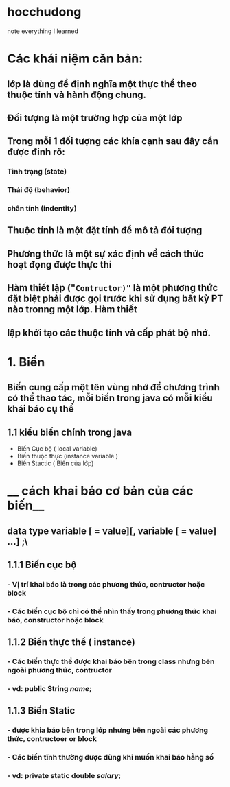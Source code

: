 # hocchudong
note everything I learned
# Các khái niệm căn bản:
## lớp là dùng để định nghĩa một thực thể theo thuộc tính và hành động chung.
## Đối tượng là một trường hợp của một lớp
## Trong mỗi 1 đối tượng các khía cạnh sau đây cần được đinh rõ:
### Tình trạng (state)
### Thái độ (behavior)
### chân tính (indentity)
## Thuộc tính là một đặt tính để mô tả đói tượng
## Phương thức là một sự xác định về cách thức hoạt đọng được thực thi
## Hàm thiết lập ("`Contructor)"` là một phương thức đặt biệt phải được gọi trước khi sử dụng bất kỳ PT nào tronng một lớp. Hàm thiết
## lập khởi tạo các thuộc tính và cấp phát bộ nhớ.
# 1. Biến
## Biến cung cấp một tên vùng nhớ để chương trình có thể thao tác, mỗi biến trong java có mỗi kiểu khái báo cụ thể
## 1.1 kiểu biến chính trong java
- Biến Cục bộ ( local variable)
- Biến thuộc thực (instance variable )
- Biến Stactic ( Biến của lớp) 
# __ cách khai báo cơ bản của các biến__
## data type variable [ = value][, variable [ = value] ...] ;\
## 1.1.1 Biến cục bộ
### - Vị trí khai báo là trong các phương thức, contructor hoặc block
### - Các biến cục bộ chỉ có thể nhìn thấy trong phương thức khai báo, constructor hoặc block
## 1.1.2 Biến thực thể ( instance)
### - Các biến thực thể được khai báo bên trong class nhưng bên ngoài phương thức, contructor
### - vd: public __String__ _name_;
## 1.1.3 Biến Static
### - được khia báo bên trong lớp nhưng bên ngoài các phương thức, contructoer or block
### - Các biến tĩnh thường được dùng khi muốn khai báo hằng số
### - vd: private static __double__ _salary_;
